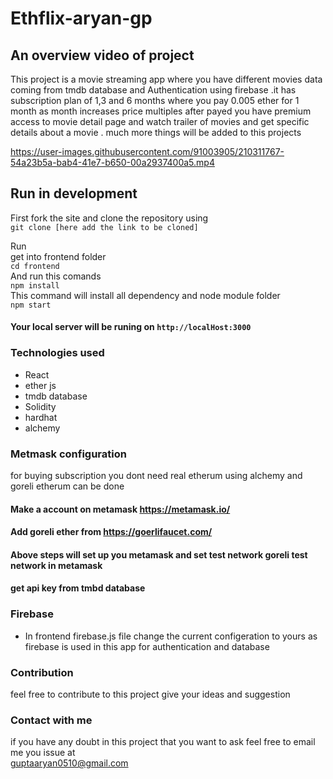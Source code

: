 # Ethflix-aryan-gp
## An overview video of project 
This project is a movie streaming app where you have different movies data coming from tmdb database and Authentication 
using firebase .it has subscription plan of 1,3 and 6 months where you pay 0.005 ether for 1 month as month increases price multiples 
after payed you have premium access to movie detail page and watch trailer of movies and get specific details about a movie .
much more things will be added to this projects
<br>

https://user-images.githubusercontent.com/91003905/210311767-54a23b5a-bab4-41e7-b650-00a2937400a5.mp4

## Run in development
First fork the site and clone the repository using <br>
``` git clone [here add the link to be cloned] ```

Run <br>
get into frontend folder <br>
``` cd frontend ``` <br>
And run this comands <br>
``` npm install ``` <br>
This command will install all dependency and node module folder <br>
``` npm start   ``` <br>
#### Your local server will be runing on ``` http://localHost:3000 ```
### Technologies used
- React
- ether js 
- tmdb database
- Solidity
- hardhat
- alchemy

### Metmask configuration 
for buying subscription you dont need real etherum using alchemy and goreli etherum can be done 
#### Make a account on metamask https://metamask.io/ <br>
#### Add goreli ether from https://goerlifaucet.com/
#### Above steps will set up you metamask and set test network goreli test network in metamask
#### get api key from tmbd database 
### Firebase
 - In frontend firebase.js file change the current configeration to yours as firebase is used in this app for authentication and database 
### Contribution
feel free to contribute to this project give your ideas and suggestion 
### Contact with me 
if you have any doubt in this project that you want to ask feel free to email me you issue at <br>
 guptaaryan0510@gmail.com 
